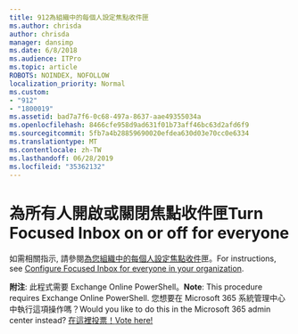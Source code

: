 ```yaml
---
title: 912為組織中的每個人設定焦點收件匣
ms.author: chrisda
author: chrisda
manager: dansimp
ms.date: 6/8/2018
ms.audience: ITPro
ms.topic: article
ROBOTS: NOINDEX, NOFOLLOW
localization_priority: Normal
ms.custom:
- "912"
- "1800019"
ms.assetid: bad7a7f6-0c68-497a-8637-aae49355034a
ms.openlocfilehash: 8466cfe958d9ad631f01b73aff46bc63d2afd6f9
ms.sourcegitcommit: 5fb7a4b28859690020efdea630d03e70cc0e6334
ms.translationtype: MT
ms.contentlocale: zh-TW
ms.lasthandoff: 06/28/2019
ms.locfileid: "35362132"
---
```

# <a name="turn-focused-inbox-on-or-off-for-everyone"></a><span data-ttu-id="d628b-102">為所有人開啟或關閉焦點收件匣</span><span class="sxs-lookup"><span data-stu-id="d628b-102">Turn Focused Inbox on or off for everyone</span></span>

<span data-ttu-id="d628b-103">如需相關指示, 請參閱[為您組織中的每個人設定焦點收件](https://support.office.com/article/613a845c-4b71-41de-b331-acdcf5b6625d.aspx)匣。</span><span class="sxs-lookup"><span data-stu-id="d628b-103">For instructions, see [Configure Focused Inbox for everyone in your organization](https://support.office.com/article/613a845c-4b71-41de-b331-acdcf5b6625d.aspx).</span></span>

<span data-ttu-id="d628b-104">**附注**: 此程式需要 Exchange Online PowerShell。</span><span class="sxs-lookup"><span data-stu-id="d628b-104">**Note**: This procedure requires Exchange Online PowerShell.</span></span> <span data-ttu-id="d628b-105">您想要在 Microsoft 365 系統管理中心中執行這項操作嗎？</span><span class="sxs-lookup"><span data-stu-id="d628b-105">Would you like to do this in the Microsoft 365 admin center instead?</span></span> [<span data-ttu-id="d628b-106">在這裡投票！</span><span class="sxs-lookup"><span data-stu-id="d628b-106">Vote here!</span></span>](https://go.microsoft.com/fwlink/p/?linkid=862489)
